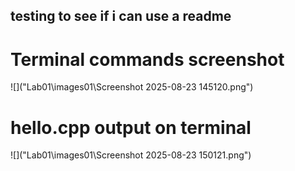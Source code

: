## testing to see if i can use a readme


# Terminal commands screenshot
![]("Lab01\images01\Screenshot 2025-08-23 145120.png")



# hello.cpp output on terminal  
![]("Lab01\images01\Screenshot 2025-08-23 150121.png")